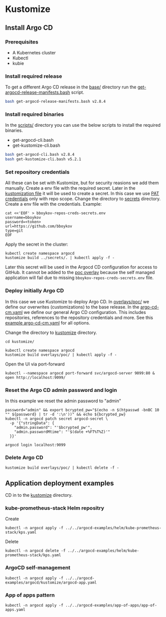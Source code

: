 # Kustomize

## Install Argo CD

### Prerequisites

- A Kubernetes cluster
- Kubectl
- kubie

### Install required release

To get a different Argo CD release in the [base/](./base) directory run the
[get-argocd-release-manifests.bash](../scripts/get-argocd-release-manifests.bash)
script.

```bash
bash get-argocd-release-manifests.bash v2.8.4
```

### Install required binaries

In the [scripts/](../scripts/) directory you can use the below scripts to
install the required binaries.

- get-argocd-cli.bash
- get-kustomize-cli.bash

```bash
bash get-argocd-cli.bash v2.8.4
bash get-kustomize-cli.bash v5.2.1
```

### Set repository credentials

All these can be set with Kustomize, but for security reasions we add them
manually. Create a env file with the required secret. Later in the
[kustomization file](overlays/poc/kustomization.yaml) it will be used to
create a secret. In this case we use
[PAT credentials][creating-a-personal-access-token] only with repo scope.
Change the directory to [secrets](../secrets/) directory. Create a env file with
the credentials. Example:

```shell
cat <<'EOF' > bboykov-repos-creds-secrets.env
username=bboykov
password=<token>
url=https://github.com/bboykov
type=git
EOF
```

Apply the secret in the cluster:

```shell
kubectl create namespace argocd
kustomize build ../secrets/. | kubectl apply -f -
```

Later this secret will be used in the Argocd CD configuration for access to
GitHub. It cannot be added to the [poc overlay](./overlays/poc/) because the
self managed application will fail due to missing
`bboykov-repos-creds-secrets.env` file.

[creating-a-personal-access-token]: https://docs.github.com/en/github/authenticating-to-github/creating-a-personal-access-token

### Deploy initially Argo CD

In this case we use Kustomize to deploy Argo CD. In
[overlays/poc/](./overlays/poc/) we define our overwrites (customizations) to
the base release. In the [argo-cd-cm.yaml](overlays/poc/argo-cd-cm.yaml) we
define our general Argo CD configuration. This includes repositories,
references to the repository credentials and more. See this
[example argo-cd-cm.yaml](https://argoproj.github.io/argo-cd/operator-manual/argocd-cm.yaml)
for all options.

Change the directory to [kustomize](./) directory.

```shell
cd kustomize/
```

```shell
kubectl create namespace argocd
kustomize build overlays/poc/ | kubectl apply -f -
```

Open the UI via port-forward

```shell
kubectl --namespace argocd port-forward svc/argocd-server 9099:80 &
open http://localhost:9099/
```

### Reset the Argo CD admin password and login

In this example we reset the admin password to "admin"

```shell
password="admin" && export bcrypted_pw="$(echo -n $(htpasswd -bnBC 10 "" ${password} | tr -d ':\n'))" && echo ${bcrypted_pw}
kubectl -n argocd patch secret argocd-secret \
  -p '{"stringData": {
    "admin.password": "'$bcrypted_pw'",
    "admin.passwordMtime": "'$(date +%FT%T%Z)'"
  }}'

argocd login localhost:9099
```

### Delete Argo CD

```shell
kustomize build overlays/poc/ | kubectl delete -f -
```

## Application deployment examples

CD in to the [kustomize](../kustomize/) directory.

### kube-prometheus-stack Helm repositry

Create

```shell
kubectl -n argocd apply -f ../../argocd-examples/helm/kube-prometheus-stack/kps.yaml
```

Delete

```shell
kubectl -n argocd delete -f ../../argocd-examples/helm/kube-prometheus-stack/kps.yaml
```

### ArgoCD self-management

```shell
kubectl -n argocd apply -f ../../argocd-examples/argocd/kustomize/argocd-app.yaml
```

### App of apps pattern

```shell
kubectl -n argocd apply -f ../../argocd-examples/app-of-apps/app-of-apps.yaml
```
